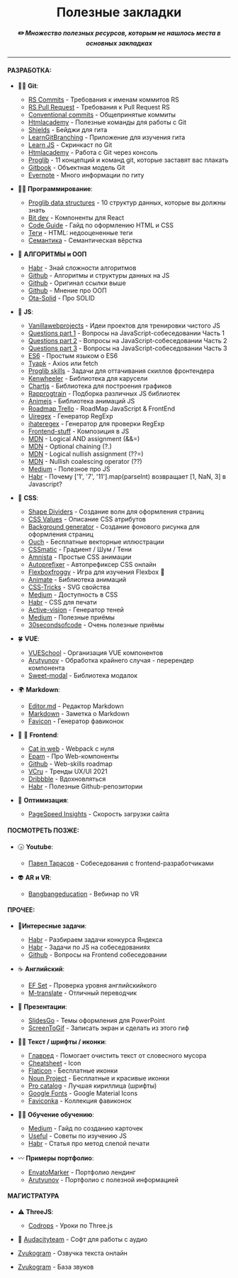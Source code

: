<h1 align="center"> Полезные закладки </h1>
<h5 align="center">✏️ Множество полезных ресурсов, которым не нашлось места в основных закладках</h5>

---
#### РАЗРАБОТКА:
* 👩‍🎓 **Git**:
  * [RS Commits](https://docs.rs.school/#/git-convention) - Требования к именам коммитов RS
  * [RS Pull Request](https://docs.rs.school/#/stage2) - Требования к Pull Request RS
  * [Conventional commits](https://www.conventionalcommits.org/ru/v1.0.0-beta.4/) - Общепринятые коммиты
  * [Htmlacademy](https://htmlacademy.ru/blog/boost/tools/useful-commands-for-working-with-git) - Полезные команды для работы с Git
  * [Shields](https://shields.io/category/social) - Бейджи для гита
  * [LearnGitBranching](https://learngitbranching.js.org/?locale=ru_RU) - Приложение для изучения гита
  * [Learn JS](https://learn.javascript.ru/screencast/git) - Скринкаст по Git
  * [Htmlacademy](https://htmlacademy.ru/blog/boost/tools/git-console) - Работа с Git через консоль
  * [Proglib](https://proglib.io/p/painful-git/#:~:text=Команда%20git%20cherry-pick%20используется,которые%20переносят%20коммиты%20целыми%20цепочками.) - 11 концепций и команд git, которые заставят вас плакать
  * [Gitbook](https://uleming.github.io/gitbook/1_Объектная_модель_git.html) - Объектная модель Git
  * [Evernote](https://www.evernote.com/shard/s368/client/snv?noteGuid=b1359883-2b9e-419a-b9de-dd959fc05f05&noteKey=97c0f19486d851b3&sn=https%3A%2F%2Fwww.evernote.com%2Fshard%2Fs368%2Fsh%2Fb1359883-2b9e-419a-b9de-dd959fc05f05%2F97c0f19486d851b3&title=Git) - Много информации по гиту
  
* 👩‍💻 **Программирование**:
  * [Proglib data structures](https://proglib.io/p/data-structures/) - 10 структур данных, которые вы должны знать
  * [Bit dev](https://bit.dev/?__cf_chl_jschl_tk__=89cc6cf733c198d44c28d90533a4601d162f3b95-1601910069-0-AX48W6uk4QbtuufdW_o7oTGY0ZnFN2wrnPb5qvSnUAwsDoy6tPT5FpZ5nVWUm-M5y8x8ewSSqnoqDRlNGWQnAwVgDhUQDimHEyweXBas-MbH0MjFUXhdSPwkH2BdHWp9lRhKeN-pJloMP-m2PT_bL5yUWJz6xw_5fR9Pyuqdz2a2IzoXC_9l7kNkyQ2_rRYEErtQNKE92KylfT9foXD8Ve_mY8QYDnAJdUxWFc1mDM6NYSij-MeraPd1RrKW-GlFOtFWDsQxFHUSJ_w6c7nsRF_Bc9qEqc92V7U-hl8GGHUPvtqSJhiXI53HAo6ODhpGLMqWU32lhNs_NFQnNSfut0w) - Компоненты для React
  * [Code Guide](https://codeguide.co/) - Гайд по оформлению HTML и CSS 
  * [Теги](https://itnext.io/html-underrated-tags-119ef3e45b94) - HTML: недооцененные теги
  * [Семантика](https://medium.com/@stasonmars/секреты-использования-семантической-верстки-в-html5-c7cd5e6f1ebb) - Семантическая вёрстка
  
* 🧠 **АЛГОРИТМЫ и ООП**
  * [Habr](https://habr.com/ru/post/188010/) - Знай сложности алгоритмов
  * [Github](https://github.com/trekhleb/javascript-algorithms/blob/master/README.ru-RU.md) - Алгоритмы и структуры данных на JS
  * [Github](https://github.com/trekhleb/javascript-algorithms) - Оригинал ссылки выше
  * [Github](https://gist.github.com/Student-Java/4ef558ace30714381d4ad7a3a8b73959) - Мнение про ООП
  * [Ota-Solid](https://ota-solid.vercel.app/) - Про SOLID

* 👀 **JS**:
  * [Vanillawebprojects](https://github.com/bradtraversy/vanillawebprojects) - Идеи проектов для тренировки чистого JS
  * [Questions part 1](https://dailycoding.io/article/9Sw3icnckHsKtsYoM9iu) - Вопросы на JavaScript-собеседовании Часть 1
  * [Questions part 2](https://dailycoding.io/article/dp7tMZ9FoMiBdqx7vlpu) - Вопросы на JavaScript-собеседовании Часть 2
  * [Questions part 3](https://dailycoding.io/article/BsDJ0TLELTgrYO6RMAmB) - Вопросы на JavaScript-собеседовании Часть 3
  * [ES6](https://dailycoding.io/article/GcDTiFTsws6H21KIJ4pe) - Простым языком о ES6
  * [Tyapk](https://tyapk.ru/blog/post/axios-or-fetch) - Axios или fetch
  * [Proglib skills](https://proglib.io/p/zadachi-dlya-ottachivaniya-skillov-frontendera-2019-12-22) - Задачи для оттачивания скиллов фронтендера 
  * [Kenwheeler](http://kenwheeler.github.io/slick/) - Библиотека для карусели
  * [Сhartjs](https://www.chartjs.org/) - Библиотека для построения графиков
  * [Rapprogtrain](http://rapprogtrain.com/article/59) - Подборка различных JS библиотек
  * [Animejs](https://animejs.com/) - Библиотека анимаций JS
  * [Roadmap Trello](https://trello.com/b/COYcQZAm/roadmap-javascript-frontend-jun-to-lead) - RoadMap JavaScript & FrontEnd
  * [Uiregex](https://uiregex.com/ru?test=&match=&exact=Enter,%20Escape,%20Tab,%20Delete,%20Backspace,%20Insert,%20PageUp,%20PageDown,%20ArrowLeft,%20ArrowRight,%20ArrowUp,%20ArrowDown%20End,%20Home,%20Shift,%20F1,%20F2,%20F3,%20F4,%20F5,%20F6,%20F7,%20F8,%20F9,%20F10,%20F11,%20F12&blocked=а) - Генератор RegExp 
  * [ihateregex](https://ihateregex.io/) - Генератор для проверки RegExp
  * [Frontend-stuff](https://frontend-stuff.com/blog/composition/) - Композиция в JS 
  * [MDN](https://developer.mozilla.org/en-US/docs/Web/JavaScript/Reference/Operators/Logical_AND_assignment) - Logical AND assignment (&&=)
  * [MDN](https://developer.mozilla.org/en-US/docs/Web/JavaScript/Reference/Operators/Optional_chaining) - Optional chaining (?.)
  * [MDN](https://developer.mozilla.org/en-US/docs/Web/JavaScript/Reference/Operators/Logical_nullish_assignment) - Logical nullish assignment (??=)
  * [MDN](https://developer.mozilla.org/en-US/docs/Web/JavaScript/Reference/Operators/Nullish_coalescing_operator) - Nullish coalescing operator (??)
  * [Medium](https://blog.sessionstack.com/how-javascript-works-event-loop-and-the-rise-of-async-programming-5-ways-to-better-coding-with-2f077c4438b5) - Полезное про JS
  * [Habr](https://habr.com/ru/post/456344/) - Почему ['1', '7', '11'].map(parseInt) возвращает [1, NaN, 3] в Javascript?

* 🍑 **CSS**:
  * [Shape Dividers](https://www.shapedivider.app/) - Создание волн для оформления страниц
  * [CSS Values](https://cssvalues.com/) - Описание CSS атрибутов 
  * [Background generator](https://background-generator.com/) - Создание фонового рисунка для оформления страниц
  * [Ouch](https://icons8.ru/illustrations) - Бесплатные векторные иллюстрации
  * [CSSmatic](https://www.cssmatic.com/gradient-generator#'%5C-moz%5C-linear%5C-gradient%5C%28left%5C%2C%5C%20rgba%5C%28248%5C%2C80%5C%2C50%5C%2C1%5C%29%5C%200%5C%25%5C%2C%5C%20rgba%5C%28241%5C%2C111%5C%2C92%5C%2C1%5C%29%5C%2050%5C%25%5C%2C%5C%20rgba%5C%28246%5C%2C41%5C%2C12%5C%2C1%5C%29%5C%2051%5C%25%5C%2C%5C%20rgba%5C%28240%5C%2C47%5C%2C23%5C%2C1%5C%29%5C%2071%5C%25%5C%2C%5C%20rgba%5C%28231%5C%2C56%5C%2C39%5C%2C1%5C%29%5C%20100%5C%25%5C%29%5C%3B') - Градиент / Шум / Тени
  * [Amnista](https://animista.net/play/basic) - Простые CSS анимации
  * [Autoprefixer](https://autoprefixer.github.io/ru/) - Автопрефиксер CSS онлайн
  * [Flexboxfroggy](https://flexboxfroggy.com/#ru) - Игра для изучения Flexbox 🐸
  * [Animate](https://animate.style/) - Библиотека анимаций
  * [CSS-Tricks](https://css-tricks.com/svg-properties-and-css/) - SVG свойства
  * [Medium](https://medium.com/@ABatickaya/думая-о-доступности-пишем-css-9032d7b64fb2) - Доступность в CSS
  * [Habr](https://habr.com/ru/company/ruvds/blog/317776/) - CSS для печати
  * [Active-vision](https://active-vision.ru/icon/box-shadow/) - Генератор теней
  * [Medium](https://medium.com/nuances-of-programming/8-полезных-приемов-в-css-эффект-параллакса-прилипающий-футер-и-многое-другое-f5a656814b9a) - Полезные приёмы
  * [30secondsofcode](https://www.30secondsofcode.org/css/p/1) - Очень полезные приёмы

* 🍀 **VUE**:
  * [VUESchool](https://vueschool.io/articles/vuejs-tutorials/structuring-vue-components/) - Организация VUE компонентов
  * [Arutyunov](https://arutyunov.me/blog/vue/pravilnyj-sposob-zastavit-vue-perenderit-komponent/) - Обработка крайнего случая - перерендер компонента
  * [Sweet-modal](https://sweet-modal-vue.adepto.as/) - Библиотека модалок

* 🌍 **Markdown**:
  * [Editor.md](https://pandao.github.io/editor.md/en.html) - Редактор Markdown
  * [Markdown](https://guides.hexlet.io/markdown/) - Заметка о Markdown
  * [Favicon](https://realfavicongenerator.net/) - Генератор фавиконок

* 🌝 🌚 **Frontend**:
  * [Cat in web](https://www.cat-in-web.ru/webpack-from-zero/) - Webpack с нуля
  * [Epam](https://drive.google.com/file/d/16OH-YtmCCay7_i7fV6aHYrzwPHkYO7aj/view) - Про Web-компоненты
  * [Github](https://andreasbm.github.io/web-skills/) - Web-skills roadmap
  * [VCru](https://vc.ru/design/178662-devyat-glavnyh-trendov-v-ux-ui-dizayne-v-2021-godu) - Тренды UX/UI 2021
  * [Dribbble](https://dribbble.com/search/minimalism%20ui) - Вдохновляться
  * [Habr](https://habr.com/ru/company/ruvds/blog/519652/) - Полезные Github-репозитории

* 🚀 **Оптимизация**:
  * [PageSpeed Insights](https://developers.google.com/speed/pagespeed/insights/) - Скорость загрузки сайта
  
#### ПОСМОТРЕТЬ ПОЗЖЕ:
* 🕟 **Youtube**:
  * [Павел Тарасов](https://www.youtube.com/channel/UC72FljP7m2CyHynI5fQ_Puw) - Собеседования с frontend-разработчиками

* 👽 **AR и VR**:
  * [Bangbangeducation](https://bangbangeducation.ru/webinars/phygital-tools) - Вебинар по VR

#### ПРОЧЕЕ:
* 🍡**Интересные задачи**:
  * [Habr](https://habr.com/ru/company/yandex/blog/430560/) - Разбираем задачи конкурса Яндекса
  * [Habr](https://habr.com/ru/company/skillbox/blog/445360/) - Задачи по JS на собеседованиях
  * [Github](https://github.com/zhechka/Front-end-Developer-Interview-Questions/blob/master/Translations/Russian/README_RU.md) - Вопросы на Frontend собеседовании
 
* ☕ **Английский**:
  * [EF Set](https://www.efset.org/ru/free-english-test/) - Проверка уровня английскийкого
  * [M-translate](https://www.m-translate.ru/) - Отличный переводчик

* 🌾 **Презентации**:
  * [SlidesGo](https://slidesgo.com/) - Темы оформления для PowerPoint
  * [ScreenToGif](https://www.screentogif.com/) - Записать экран и сделать из этого гиф

* 🤦‍♀️ **Текст / шрифты / иконки**:
  * [Главред](https://glvrd.ru/) - Помогает очистить текст от словесного мусора
  * [Cheatsheet](https://fontawesome.com/v4.7.0/cheatsheet/) - Icon 
  * [Flaticon](https://www.flaticon.com/) - Бесплатные иконки
  * [Noun Project](https://thenounproject.com/) - Бесплатные и красивые иконки
  * [Pro catalog](https://pro-catalog.ru/) - Лучшая кириллица (шрифты)
  * [Google Fonts](https://fonts.google.com/icons) - Google Material Icons 
  * [Faviconka](http://faviconka.ru/) - Коллекция фавиконок

* 👩‍🏫 **Обучение обучению**:
  * [Medium](https://medium.com/@iDoRecall/https-medium-com-idorecall-how-to-create-and-practice-flashcards-like-a-boss-b7efb5a53293) - Гайд по созданию карточек
  * [Useful](https://sinyakov.com/frontend/problems.html) - Советы по изучению JS
  * [Habr](https://habr.com/ru/company/dododev/blog/462747/) - Статья про метод слепой печати
  
* 〰 **Примеры портфолио**:
  * [EnvatoMarker](http://preview.themeforest.net/item/jordan-modern-onepage-resume-portfolio-theme/full_screen_preview/17130387?_ga=2.13452528.690574824.1600542939-867042192.1581518391) - Портфолио лендинг
  * [Arutyunov](https://arutyunov.me/portfolio/#) - Портфолио с полезной информацией

#### МАГИСТРАТУРА
* ⚠ **ThreeJS**:
  * [Codrops](https://tympanus.net/codrops/category/tutorials/) - Уроки по Three.js
  
* 📵 [Аudacityteam](https://www.audacityteam.org/?__cf_chl_captcha_tk__=c69669b28ef421151c36b718315c7eccbe512b1e-1601919708-0-Aa1aN88vq9t6p1N-o90WxusUdIckSEJnFOaiyNPRMC9LR7PCByXXe5aI6skNo9tVJosclYYJP16K5tmWfo96XqUExtpC6p-FyVsiPmbZze9EKNZDYBfRI5vGQ5J2RlXaKh0x2FlMszUBV3FdQsZw0tvFIIL4PCFOKgYPYVdiyKSmQYBAfWJypr_E8ucWXpP4SYjuE0E-utVMycEKeVHaw7RDAwH6SmxC1b-0q-ImrcRczN3heOCABNw2GAKjzAUqK9_nuJn75TfKxSdocs5lC-ToVmojwpU7zv56M-RDlK70WdM1RybW5NIGD0jVlXg2Y1l6wQo7rP_zA4bSi5_X945yrAiuIj5o3hSU0bYxgrlT1fR2Zd7bkPnsfoCZicUqXeHzFGF0wJxkMepRMz-Vbte6kpApHu05tUBQEZseNq29sy8uDzUaV5JQoFOFaXoga4LY8gdOiLYnufdXblGNaErlBUm1buvDMXW1kHIsP1aHr4IQmOv5c_KhUDRE3LaM9kTLxjqm7WYj17fM9f7Y2otp6Tf_zizIQ7BJUcoxxCB3) - Софт для работы с аудио
* [Zvukogram](https://zvukogram.com/speech/) - Озвучка текста онлайн
* [Zvukogram](https://zvukogram.com/) - База звуков 
